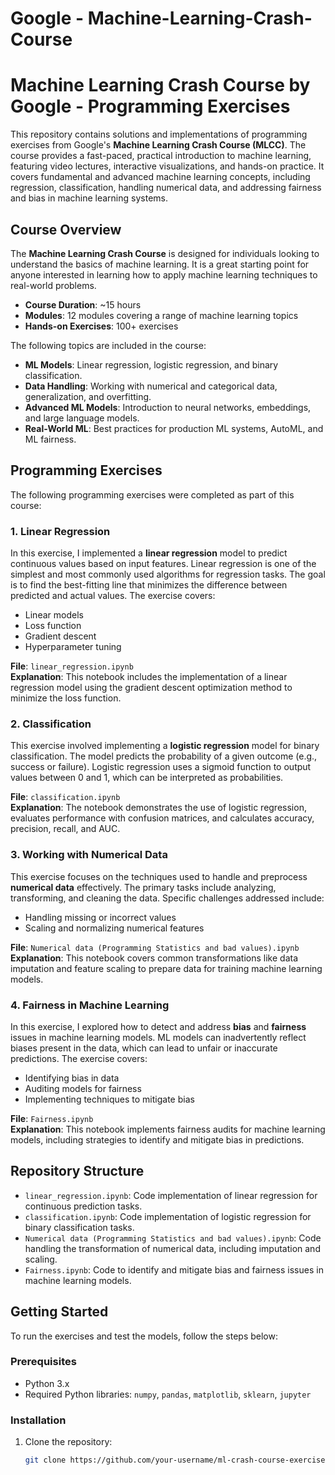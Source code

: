 # Google - Machine-Learning-Crash-Course
# Machine Learning Crash Course by Google - Programming Exercises

This repository contains solutions and implementations of programming exercises from Google's **Machine Learning Crash Course (MLCC)**. The course provides a fast-paced, practical introduction to machine learning, featuring video lectures, interactive visualizations, and hands-on practice. It covers fundamental and advanced machine learning concepts, including regression, classification, handling numerical data, and addressing fairness and bias in machine learning systems.

## Course Overview

The **Machine Learning Crash Course** is designed for individuals looking to understand the basics of machine learning. It is a great starting point for anyone interested in learning how to apply machine learning techniques to real-world problems.

- **Course Duration**: ~15 hours
- **Modules**: 12 modules covering a range of machine learning topics
- **Hands-on Exercises**: 100+ exercises

The following topics are included in the course:
- **ML Models**: Linear regression, logistic regression, and binary classification.
- **Data Handling**: Working with numerical and categorical data, generalization, and overfitting.
- **Advanced ML Models**: Introduction to neural networks, embeddings, and large language models.
- **Real-World ML**: Best practices for production ML systems, AutoML, and ML fairness.

## Programming Exercises

The following programming exercises were completed as part of this course:

### 1. **Linear Regression**

In this exercise, I implemented a **linear regression** model to predict continuous values based on input features. Linear regression is one of the simplest and most commonly used algorithms for regression tasks. The goal is to find the best-fitting line that minimizes the difference between predicted and actual values. The exercise covers:
- Linear models
- Loss function
- Gradient descent
- Hyperparameter tuning

**File**: `linear_regression.ipynb`  
**Explanation**: This notebook includes the implementation of a linear regression model using the gradient descent optimization method to minimize the loss function.

### 2. **Classification**

This exercise involved implementing a **logistic regression** model for binary classification. The model predicts the probability of a given outcome (e.g., success or failure). Logistic regression uses a sigmoid function to output values between 0 and 1, which can be interpreted as probabilities.

**File**: `classification.ipynb`  
**Explanation**: The notebook demonstrates the use of logistic regression, evaluates performance with confusion matrices, and calculates accuracy, precision, recall, and AUC.

### 3. **Working with Numerical Data**

This exercise focuses on the techniques used to handle and preprocess **numerical data** effectively. The primary tasks include analyzing, transforming, and cleaning the data. Specific challenges addressed include:
- Handling missing or incorrect values
- Scaling and normalizing numerical features

**File**: `Numerical data (Programming Statistics and bad values).ipynb`  
**Explanation**: This notebook covers common transformations like data imputation and feature scaling to prepare data for training machine learning models.

### 4. **Fairness in Machine Learning**

In this exercise, I explored how to detect and address **bias** and **fairness** issues in machine learning models. ML models can inadvertently reflect biases present in the data, which can lead to unfair or inaccurate predictions. The exercise covers:
- Identifying bias in data
- Auditing models for fairness
- Implementing techniques to mitigate bias

**File**: `Fairness.ipynb`  
**Explanation**: This notebook implements fairness audits for machine learning models, including strategies to identify and mitigate bias in predictions.

## Repository Structure

- `linear_regression.ipynb`: Code implementation of linear regression for continuous prediction tasks.
- `classification.ipynb`: Code implementation of logistic regression for binary classification tasks.
- `Numerical data (Programming Statistics and bad values).ipynb`: Code handling the transformation of numerical data, including imputation and scaling.
- `Fairness.ipynb`: Code to identify and mitigate bias and fairness issues in machine learning models.

## Getting Started

To run the exercises and test the models, follow the steps below:

### Prerequisites

- Python 3.x
- Required Python libraries: `numpy`, `pandas`, `matplotlib`, `sklearn`, `jupyter`

### Installation

1. Clone the repository:

   ```bash
   git clone https://github.com/your-username/ml-crash-course-exercises.git
